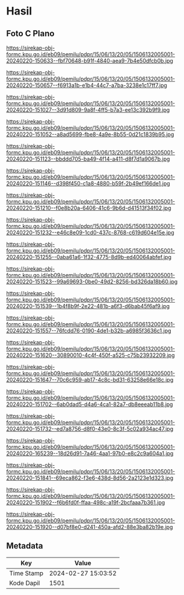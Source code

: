 # Hasil

## Foto C Plano

https://sirekap-obj-formc.kpu.go.id/eb09/pemilu/pdpr/15/06/13/20/05/1506132005001-20240220-150633--fbf70648-b91f-4840-aea9-7b4e50dfcb0b.jpg

https://sirekap-obj-formc.kpu.go.id/eb09/pemilu/pdpr/15/06/13/20/05/1506132005001-20240220-150657--f6913a1b-e1b4-44c7-a7ba-3238e1c17ff7.jpg

https://sirekap-obj-formc.kpu.go.id/eb09/pemilu/pdpr/15/06/13/20/05/1506132005001-20240220-151027--3d91d809-9a8f-4ff5-b7a3-ee13c392b9f9.jpg

https://sirekap-obj-formc.kpu.go.id/eb09/pemilu/pdpr/15/06/13/20/05/1506132005001-20240220-151052--a8ad5699-fbe8-4a9e-8b55-0d21c1839b95.jpg

https://sirekap-obj-formc.kpu.go.id/eb09/pemilu/pdpr/15/06/13/20/05/1506132005001-20240220-151123--bbddd705-ba49-4f14-a411-d8f7d1a9067b.jpg

https://sirekap-obj-formc.kpu.go.id/eb09/pemilu/pdpr/15/06/13/20/05/1506132005001-20240220-151146--d398f450-c1a8-4880-b59f-2b49ef166de1.jpg

https://sirekap-obj-formc.kpu.go.id/eb09/pemilu/pdpr/15/06/13/20/05/1506132005001-20240220-151210--f0e8b20a-6406-41c6-9b6d-d41513f34f02.jpg

https://sirekap-obj-formc.kpu.go.id/eb09/pemilu/pdpr/15/06/13/20/05/1506132005001-20240220-151232--e46c8e09-1cd0-437c-8768-c619d604e15e.jpg

https://sirekap-obj-formc.kpu.go.id/eb09/pemilu/pdpr/15/06/13/20/05/1506132005001-20240220-151255--0aba61a6-1f32-4775-8d9b-ed40064abfef.jpg

https://sirekap-obj-formc.kpu.go.id/eb09/pemilu/pdpr/15/06/13/20/05/1506132005001-20240220-151523--99a69693-0be0-49d2-8256-bd326da18b60.jpg

https://sirekap-obj-formc.kpu.go.id/eb09/pemilu/pdpr/15/06/13/20/05/1506132005001-20240220-151539--1b4f8b9f-2e22-481b-a6f3-d6bab45f6af9.jpg

https://sirekap-obj-formc.kpu.go.id/eb09/pemilu/pdpr/15/06/13/20/05/1506132005001-20240220-151557--76fcdd76-0190-4de1-b32b-a6985f3636c1.jpg

https://sirekap-obj-formc.kpu.go.id/eb09/pemilu/pdpr/15/06/13/20/05/1506132005001-20240220-151620--30890010-4c4f-450f-a525-c75b23932209.jpg

https://sirekap-obj-formc.kpu.go.id/eb09/pemilu/pdpr/15/06/13/20/05/1506132005001-20240220-151647--70c6c959-ab17-4c8c-bd31-63258e66e18c.jpg

https://sirekap-obj-formc.kpu.go.id/eb09/pemilu/pdpr/15/06/13/20/05/1506132005001-20240220-151702--6ab0dad5-d4a6-4ca1-82a7-db8eeeab11b8.jpg

https://sirekap-obj-formc.kpu.go.id/eb09/pemilu/pdpr/15/06/13/20/05/1506132005001-20240220-151732--ed7a8756-d8f0-43e0-8c3f-5c02a934ac47.jpg

https://sirekap-obj-formc.kpu.go.id/eb09/pemilu/pdpr/15/06/13/20/05/1506132005001-20240220-165239--18d26d91-7a46-4aa1-97b0-e8c2c9a604a1.jpg

https://sirekap-obj-formc.kpu.go.id/eb09/pemilu/pdpr/15/06/13/20/05/1506132005001-20240220-151841--69eca862-f3e6-438d-8d56-2a2123e1d323.jpg

https://sirekap-obj-formc.kpu.go.id/eb09/pemilu/pdpr/15/06/13/20/05/1506132005001-20240220-151902--f6b6fd0f-ffaa-498c-a19f-2bcfaaa7b361.jpg

https://sirekap-obj-formc.kpu.go.id/eb09/pemilu/pdpr/15/06/13/20/05/1506132005001-20240220-151920--d07bf8e0-d241-450a-afd2-88e3ba82b19e.jpg


## Metadata

| Key        | Value               |
| ---------- | ------------------- |
| Time Stamp | 2024-02-27 15:03:52 |
| Kode Dapil | 1501                |



